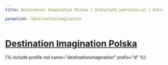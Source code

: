 ```yaml
---
title: Destination Imagination Polska | Statystyki patronite.pl | Patromierz

permalink: /destinationimagination
---
```


# [Destination Imagination Polska](https://patronite.pl/destinationimagination)

{% include profile.md name="destinationimagination" prefix="d" %}

